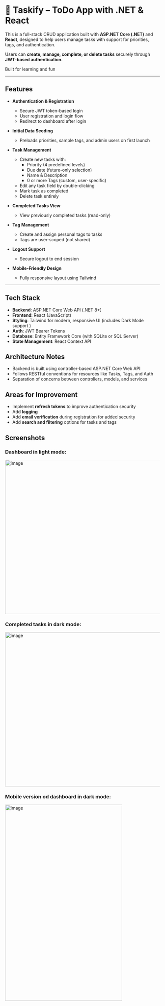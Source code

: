 # 📝 Taskify – ToDo App with .NET & React

This is a full-stack CRUD application built with **ASP.NET Core (.NET)** and **React**, designed to help users manage tasks with support for priorities, tags, and authentication.

Users can **create, manage, complete, or delete tasks** securely through **JWT-based authentication**.

Built for learning and fun

---

## Features

- **Authentication & Registration**
  - Secure JWT token-based login
  - User registration and login flow
  - Redirect to dashboard after login

- **Initial Data Seeding**
  - Preloads priorities, sample tags, and admin users on first launch

- **Task Management**
  - Create new tasks with:
    - Priority (4 predefined levels)
    - Due date (future-only selection)
    - Name & Description
    - 0 or more Tags (custom, user-specific)
  - Edit any task field by double-clicking
  - Mark task as completed
  - Delete task entirely

- **Completed Tasks View**
  - View previously completed tasks (read-only)

- **Tag Management**
  - Create and assign personal tags to tasks
  - Tags are user-scoped (not shared)

- **Logout Support**
  - Secure logout to end session
  
 - **Mobile-Friendly Design**
    - Fully responsive layout using Tailwind

---

## Tech Stack

- **Backend**: ASP.NET Core Web API (.NET 8+)
- **Frontend**: React (JavaScript)
- **Styling**: Tailwind for modern, responsive UI (includes Dark Mode support )
- **Auth**: JWT Bearer Tokens
- **Database**: Entity Framework Core (with SQLite or SQL Server)
- **State Management**: React Context API

## Architecture Notes

- Backend is built using controller-based ASP.NET Core Web API
- Follows RESTful conventions for resources like Tasks, Tags, and Auth
- Separation of concerns between controllers, models, and services

## Areas for Improvement

- Implement **refresh tokens** to improve authentication security
- Add **logging**
- Add **email verification** during registration for added  security
- Add **search and filtering** options for tasks and tags

## Screenshots
  ### Dashboard in light mode:
<img width="800" height="500" alt="image" src="https://github.com/user-attachments/assets/624d6921-e94d-4890-87ae-4ab4c18a8c56" />



  ### Completed tasks in dark mode:
<img width="800" height="500" alt="image" src="https://github.com/user-attachments/assets/c48291a1-946a-4957-aee4-f190bb2700d0" />



 ### Mobile version od dashboard in dark mode:
<img width="381" height="636" alt="image" src="https://github.com/user-attachments/assets/08c5c37e-5e3a-4688-ba1e-f467fd84aea9" />

